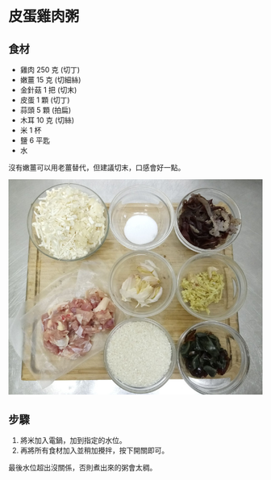 # 皮蛋雞肉粥

## 食材

  - 雞肉 250 克 (切丁)
  - 嫩薑 15 克 (切細絲)
  - 金針菇 1 把 (切末)
  - 皮蛋 1 顆 (切丁)
  - 蒜頭 5 顆 (拍扁)
  - 木耳 10 克 (切絲)
  - 米 1 杯
  - 鹽 6 平匙
  - 水

沒有嫩薑可以用老薑替代，但建議切末，口感會好一點。

![](imgs/DSC_0053.jpg)

## 步驟

 1. 將米加入電鍋，加到指定的水位。
 2. 再將所有食材加入並稍加攪拌，按下開關即可。

最後水位超出沒關係，否則煮出來的粥會太稠。
